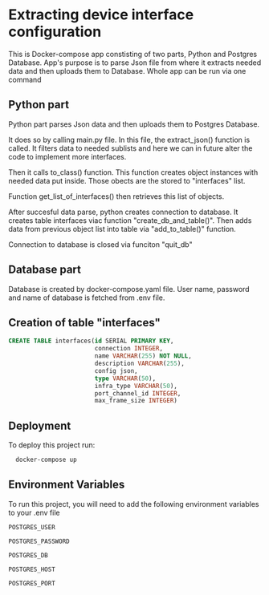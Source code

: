 
# Extracting device interface configuration

This is Docker-compose app constisting of two parts, Python and Postgres Database.
App's purpose is to parse Json file from where it extracts needed data and then uploads them to Database. Whole app can be run via one command 




## Python part

Python part parses Json data and then uploads them to Postgres Database.

It does so by calling main.py file. In this file, the extract_json() function is called. It filters data to needed sublists and here we can in future alter the code to implement more interfaces. 

Then it calls to_class() function. This function creates object instances with needed data put inside. Those obects are the stored to "interfaces" list.

Function get_list_of_interfaces() then retrieves this list of objects.

After succesful data parse, python creates connection to database. It creates table interfaces viac function "create_db_and_table()". Then adds data from previous object list into table via "add_to_table()" function.

Connection to database is closed via funciton "quit_db"
## Database part

Database is created by docker-compose.yaml file. User name, password and name of database is fetched from .env file.

## Creation of table "interfaces"

```sql
CREATE TABLE interfaces(id SERIAL PRIMARY KEY,
                        connection INTEGER,
                        name VARCHAR(255) NOT NULL,
                        description VARCHAR(255),
                        config json,
                        type VARCHAR(50),
                        infra_type VARCHAR(50),
                        port_channel_id INTEGER,
                        max_frame_size INTEGER)
```


## Deployment

To deploy this project run:

```bash
  docker-compose up
```

## Environment Variables

To run this project, you will need to add the following environment variables to your .env file

`POSTGRES_USER`

`POSTGRES_PASSWORD`

`POSTGRES_DB`

`POSTGRES_HOST`

`POSTGRES_PORT`

